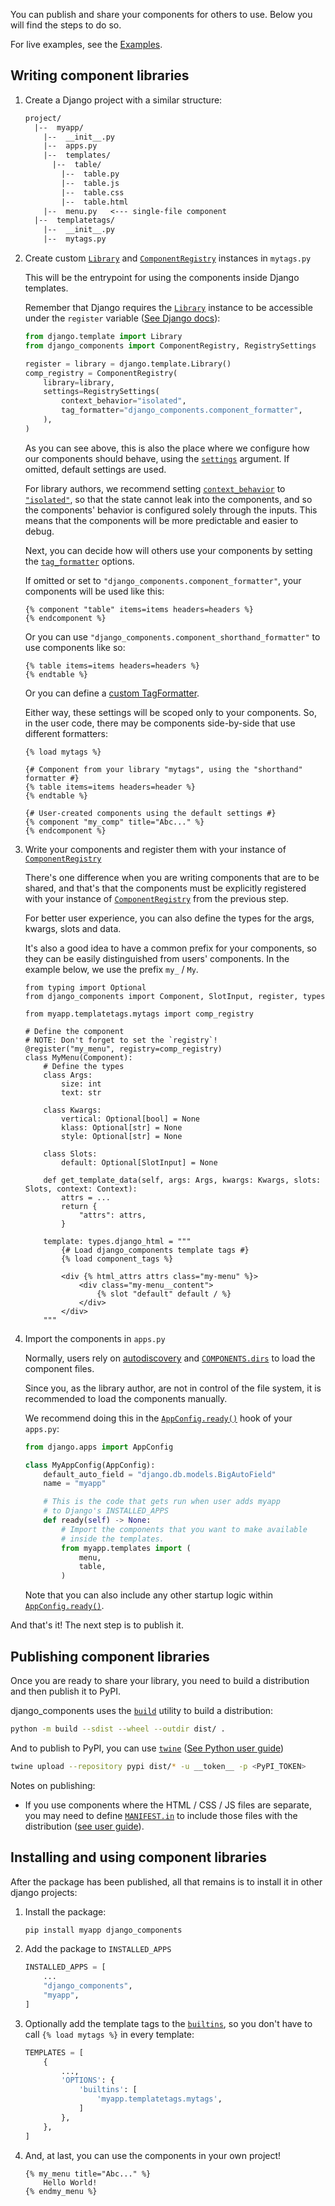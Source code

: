 You can publish and share your components for others to use. Below you will find the steps to do so.

For live examples, see the [Examples](../../examples/index.md).

## Writing component libraries

1.  Create a Django project with a similar structure:

    ```txt
    project/
      |--  myapp/
        |--  __init__.py
        |--  apps.py
        |--  templates/
          |--  table/
            |--  table.py
            |--  table.js
            |--  table.css
            |--  table.html
        |--  menu.py   <--- single-file component
      |--  templatetags/
        |--  __init__.py
        |--  mytags.py
    ```

2.  Create custom [`Library`](https://docs.djangoproject.com/en/5.2/howto/custom-template-tags/#how-to-create-custom-template-tags-and-filters)
    and [`ComponentRegistry`](django_components.component_registry.ComponentRegistry) instances in `mytags.py`

    This will be the entrypoint for using the components inside Django templates.

    Remember that Django requires the [`Library`](https://docs.djangoproject.com/en/5.2/howto/custom-template-tags/#how-to-create-custom-template-tags-and-filters)
    instance to be accessible under the `register` variable ([See Django docs](https://docs.djangoproject.com/en/5.2/howto/custom-template-tags)):

    ```py
    from django.template import Library
    from django_components import ComponentRegistry, RegistrySettings

    register = library = django.template.Library()
    comp_registry = ComponentRegistry(
        library=library,
        settings=RegistrySettings(
            context_behavior="isolated",
            tag_formatter="django_components.component_formatter",
        ),
    )
    ```

    As you can see above, this is also the place where we configure how our components should behave,
    using the [`settings`](django_components.component_registry.ComponentRegistry.settings) argument.
    If omitted, default settings are used.

    For library authors, we recommend setting [`context_behavior`](django_components.app_settings.ComponentsSettings.context_behavior)
    to [`"isolated"`](django_components.app_settings.ContextBehavior.ISOLATED), so that the state cannot leak into the components,
    and so the components' behavior is configured solely through the inputs. This means that the components will be more predictable and easier to debug.

    Next, you can decide how will others use your components by setting the
    [`tag_formatter`](django_components.app_settings.ComponentsSettings.tag_formatter)
    options.

    If omitted or set to `"django_components.component_formatter"`,
    your components will be used like this:

    ```django
    {% component "table" items=items headers=headers %}
    {% endcomponent %}
    ```

    Or you can use `"django_components.component_shorthand_formatter"`
    to use components like so:

    ```django
    {% table items=items headers=headers %}
    {% endtable %}
    ```

    Or you can define a [custom TagFormatter](#tagformatter).

    Either way, these settings will be scoped only to your components. So, in the user code,
    there may be components side-by-side that use different formatters:

    ```django
    {% load mytags %}

    {# Component from your library "mytags", using the "shorthand" formatter #}
    {% table items=items headers=header %}
    {% endtable %}

    {# User-created components using the default settings #}
    {% component "my_comp" title="Abc..." %}
    {% endcomponent %}
    ```

3.  Write your components and register them with your instance of [`ComponentRegistry`](../../reference/api#ComponentRegistry)

    There's one difference when you are writing components that are to be shared, and that's
    that the components must be explicitly registered with your instance of
    [`ComponentRegistry`](../../reference/api#ComponentRegistry) from the previous step.

    For better user experience, you can also define the types for the args, kwargs, slots and data.

    It's also a good idea to have a common prefix for your components, so they can be easily distinguished from users' components. In the example below, we use the prefix `my_` / `My`.

    ```djc_py
    from typing import Optional
    from django_components import Component, SlotInput, register, types

    from myapp.templatetags.mytags import comp_registry

    # Define the component
    # NOTE: Don't forget to set the `registry`!
    @register("my_menu", registry=comp_registry)
    class MyMenu(Component):
        # Define the types
        class Args:
            size: int
            text: str

        class Kwargs:
            vertical: Optional[bool] = None
            klass: Optional[str] = None
            style: Optional[str] = None

        class Slots:
            default: Optional[SlotInput] = None

        def get_template_data(self, args: Args, kwargs: Kwargs, slots: Slots, context: Context):
            attrs = ...
            return {
                "attrs": attrs,
            }

        template: types.django_html = """
            {# Load django_components template tags #}
            {% load component_tags %}

            <div {% html_attrs attrs class="my-menu" %}>
                <div class="my-menu__content">
                    {% slot "default" default / %}
                </div>
            </div>
        """
    ```

4.  Import the components in `apps.py`

    Normally, users rely on [autodiscovery](../../concepts/autodiscovery) and [`COMPONENTS.dirs`](../../reference/settings#dirs)
    to load the component files.

    Since you, as the library author, are not in control of the file system, it is recommended to load the components manually.

    We recommend doing this in the [`AppConfig.ready()`](https://docs.djangoproject.com/en/5.2/ref/applications/#django.apps.AppConfig.ready)
    hook of your `apps.py`:

    ```py
    from django.apps import AppConfig

    class MyAppConfig(AppConfig):
        default_auto_field = "django.db.models.BigAutoField"
        name = "myapp"

        # This is the code that gets run when user adds myapp
        # to Django's INSTALLED_APPS
        def ready(self) -> None:
            # Import the components that you want to make available
            # inside the templates.
            from myapp.templates import (
                menu,
                table,
            )
    ```

    Note that you can also include any other startup logic within
    [`AppConfig.ready()`](https://docs.djangoproject.com/en/5.2/ref/applications/#django.apps.AppConfig.ready).

And that's it! The next step is to publish it.

## Publishing component libraries

Once you are ready to share your library, you need to build
a distribution and then publish it to PyPI.

django_components uses the [`build`](https://build.pypa.io/en/stable/) utility to build a distribution:

```bash
python -m build --sdist --wheel --outdir dist/ .
```

And to publish to PyPI, you can use [`twine`](https://docs.djangoproject.com/en/5.2/ref/applications/#django.apps.AppConfig.ready)
([See Python user guide](https://packaging.python.org/en/latest/tutorials/packaging-projects/#uploading-the-distribution-archives))

```bash
twine upload --repository pypi dist/* -u __token__ -p <PyPI_TOKEN>
```

Notes on publishing:

- If you use components where the HTML / CSS / JS files are separate, you may need to define
  [`MANIFEST.in`](https://setuptools.pypa.io/en/latest/userguide/miscellaneous.html)
  to include those files with the distribution
  ([see user guide](https://setuptools.pypa.io/en/latest/userguide/miscellaneous.html)).

## Installing and using component libraries

After the package has been published, all that remains is to install it in other django projects:

1. Install the package:

    ```bash
    pip install myapp django_components
    ```

2. Add the package to `INSTALLED_APPS`

    ```py
    INSTALLED_APPS = [
        ...
        "django_components",
        "myapp",
    ]
    ```

3. Optionally add the template tags to the [`builtins`](https://docs.djangoproject.com/en/5.2/topics/templates/#django.template.backends.django.DjangoTemplates),
   so you don't have to call `{% load mytags %}` in every template:

    ```python
    TEMPLATES = [
        {
            ...,
            'OPTIONS': {
                'builtins': [
                    'myapp.templatetags.mytags',
                ]
            },
        },
    ]
    ```

4. And, at last, you can use the components in your own project!

    ```django
    {% my_menu title="Abc..." %}
        Hello World!
    {% endmy_menu %}
    ```
